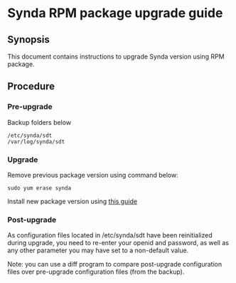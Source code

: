 # Synda RPM package upgrade guide

## Synopsis

This document contains instructions to upgrade Synda version using RPM package.

## Procedure

### Pre-upgrade

Backup folders below

    /etc/synda/sdt
    /var/log/synda/sdt

### Upgrade

Remove previous package version using command below:

    sudo yum erase synda

Install new package version using [this guide](rpm_install.md)

### Post-upgrade

As configuration files located in /etc/synda/sdt have been reinitialized
during upgrade, you need to re-enter your openid and password, as well as any
other parameter you may have set to a non-default value.

Note: you can use a diff program to compare post-upgrade configuration files
over pre-upgrade configuration files (from the backup).
